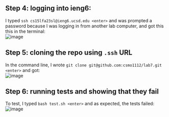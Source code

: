 ## Step 4: logging into ieng6:  
I typed `ssh cs15lfa23sl@ieng6.ucsd.edu <enter>` and was prompted a password because I was logging in from another lab computer, and got this this in the terminal:  
![image](https://github.com/csmo1112/cse15l-lab-reports/assets/147008706/76fa66a4-8c29-4b72-86b9-7a7a240f8420)  

## Step 5: cloning the repo using `.ssh` URL  
In the command line, I wrote `git clone git@github.com:csmo1112/lab7.git <enter>` and got:  
![image](https://github.com/csmo1112/cse15l-lab-reports/assets/147008706/ccf2aaad-4586-4160-aef1-d7999e191c8a)  

## Step 6: running tests and showing that they fail  
To test, I typed `bash test.sh <enter>` and as expected, the tests failed:  
![image](https://github.com/csmo1112/cse15l-lab-reports/assets/147008706/c7077379-7c8b-49c0-a4fa-46f42ad0fc53)
